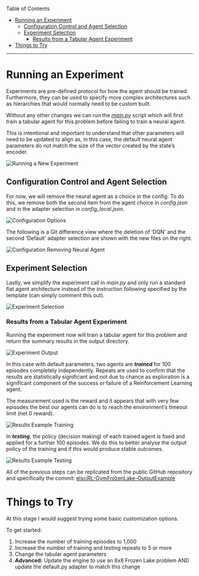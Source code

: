 Table of Contents

- [Running an Experiment](<#running-an-experiment>)
	- [Configuration Control and Agent Selection](<#configuration-control-and-agent-selection>)
	- [Experiment Selection](<#experiment-selection>)
		- [Results from a Tabular Agent Experiment](<#results-from-a-tabular-agent-experiment>)
- [Things to Try](<#things-to-try>)

---
# Running an Experiment

Experiments are pre-defined protocol for how the agent should be trained. Furthermore, they can be used to specify more complex architectures such as hierarchies that would normally need to be custom built.

Without any other changes we can run the  *[main.py](http://main.py)*  script which will first train a tabular agent for this problem before failing to train a neural agent. 

This is intentional and important to understand that other parameters will need to be updated to align as, in this case, the default neural agent parameters do not match the size of the vector created by the state’s encoder. 

![Running a New Experiment](<./_images/Running a New Experiment.png>)

## Configuration Control and Agent Selection

For now, we will remove the neural agent as a choice in the config. To do this, we remove both the second item from the agent choice in  *config.json*  and in the adapter selection in  *config_local.json*.

![Configuration Options](<./_images/Configuration Options.png>)

The following is a Git difference view where the deletion of ‘DQN’ and the second ‘Default’ adapter selection are shown with the new files on the right.

![Configuration Removing Neural Agent](<./attachments/Configuration Removing Neural Agent.png>)


## Experiment Selection

Lastly, we simplify the experiment call in *main.py* and only run a standard flat agent architecture instead of the instruction following specified by the template (can simply comment this out).

![Experiment Selection](<./_images/Experiment Selection.png>)

### Results from a Tabular Agent Experiment

Running the experiment now will train a tabular agent for this problem and return the summary results in the output directory. 

![Experiment Output](<./_images/Experiment Output.png>)

In this case with default parameters, two agents are ***trained*** for 100 episodes completely independently. Repeats are used to confirm that the results are statistically significant and not due to chance as exploration is a significant component of the success or failure of a Reinforcement Learning agent. 

The measurement used is the reward and it appears that with very few episodes the best our agents can do is to reach the environment’s timeout limit (net 0 reward).

![Results Example Training](<./_images/Results Example Training.png>)

In ***testing***, the policy (decision making) of each trained agent is fixed and applied for a further 100 episodes. We do this to better analyse the output policy of the training and if this would produce stable outcomes.

![Results Example Testing](<./_images/Results Example Testing.png>)

All of the previous steps can be replicated from the public GitHub repository and specifically the commit: [elsciRL-GymFrozenLake-OutputExample](https://github.com/pdfosborne/elsciRL-GymFrozenLake/commit/e5b123d7dc8a6ceb2b7b542fbff7f5e58824506b)

# Things to Try

At this stage I would suggest trying some basic customization options. 

To get started: 

1. Increase the number of training episodes to 1,000
2. Increase the number of training and testing repeats to 5 or more
3. Change the tabular agent parameters
4. **Advanced:** Update the engine to use an 8x8 Frozen Lake problem AND update the default.py adapter to match this change
